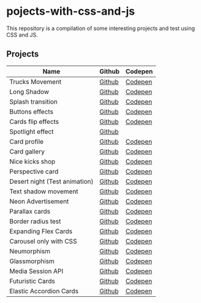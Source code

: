 # pojects-with-css-and-js

This repository is a compilation of some interesting projects and test using CSS and JS.

## Projects

| Name | Github | Codepen |
| ------ | ------ | ------ |
| Trucks Movement | [Github](https://bit.ly/2YWyvNV) | [Codepen](https://codepen.io/HenryZarza/full/JBjOzz/) |
| Long Shadow | [Github](https://bit.ly/2LfFjOL) | [Codepen](https://codepen.io/HenryZarza/full/yqypNp/) |
| Splash transition | [Github](https://bit.ly/3fH7TGz) | [Codepen](https://codepen.io/HenryZarza/full/wxaXEE/) |
| Buttons effects | [Github](https://bit.ly/2YS1OkJ) | [Codepen](https://codepen.io/HenryZarza/full/gjPeZB/) |
| Cards flip effects | [Github](https://bit.ly/3dBG0y0) | [Codepen](https://codepen.io/HenryZarza/full/BPzNpj/) |
| Spotlight effect | [Github](https://github.com/henryzarza/projects-with-css-and-js/tree/master/spotlight-effect) |  |
| Card profile | [Github](https://bit.ly/2yDhDkN) | [Codepen](https://codepen.io/HenryZarza/full/oMBLPr/) |
| Card gallery | [Github](https://bit.ly/3dzv8Ax) | [Codepen](https://codepen.io/HenryZarza/full/ajjOPN/) |
| Nice kicks shop | [Github](https://bit.ly/2zqU2DJ) | [Codepen](https://codepen.io/HenryZarza/full/QBYxGW/) |
| Perspective card | [Github](https://bit.ly/2zuYrp6) | [Codepen](https://codepen.io/HenryZarza/full/VGwyKy/) |
| Desert night (Test animation) | [Github](https://bit.ly/35VEunF) | [Codepen](https://codepen.io/HenryZarza/full/LJOJpJ/) |
| Text shadow movement | [Github](https://bit.ly/3cloIVG) | [Codepen](https://codepen.io/HenryZarza/full/KxRpeq/) |
| Neon Advertisement | [Github](https://bit.ly/2WnnSlA) | [Codepen](https://codepen.io/HenryZarza/full/ZMMRZO/) |
| Parallax cards | [Github](https://bit.ly/2zpn5Yv) | [Codepen](https://codepen.io/HenryZarza/full/ZMmRMd/) |
| Border radius test | [Github](https://bit.ly/2YNMOo2) | [Codepen](https://codepen.io/HenryZarza/full/KKdRbYg) |
| Expanding Flex Cards | [Github](https://bit.ly/3cy3Omh) | [Codepen](https://codepen.io/HenryZarza/full/PoPdjJz) |
| Carousel only with CSS | [Github](https://bit.ly/363oZdk) | [Codepen](https://codepen.io/HenryZarza/full/OJyBOPL) |
| Neumorphism | [Github](https://bit.ly/2ycbifF) | [Codepen](https://codepen.io/HenryZarza/full/yLYQvLw) |
| Glassmorphism | [Github](https://github.com/henryzarza/projects-with-css-and-js/tree/master/glassmorphism) | [Codepen](https://codepen.io/HenryZarza/full/bGwYKyR) |
| Media Session API | [Github](https://github.com/henryzarza/projects-with-css-and-js/tree/master/media-session-api) | [Codepen](https://codepen.io/HenryZarza/full/dypjrWZ) |
| Futuristic Cards | [Github](https://github.com/henryzarza/projects-with-css-and-js/tree/master/futuristic-cards) | [Codepen](https://codepen.io/HenryZarza/full/NWEMPgo) |
| Elastic Accordion Cards | [Github](https://github.com/henryzarza/projects-with-css-and-js/tree/master/elastic-accordion) | [Codepen](https://codepen.io/HenryZarza/full/abPvojX) |
